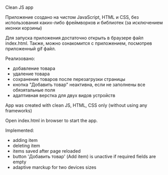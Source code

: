 Clean JS app

Приложение создано на чистом JavaScript, HTML и CSS, без использования каких-либо фреймворков и библиотек (за исключением иконки корзины)

Для запуска приложения достаточно открыть в браузере файл index.html. 
Также, можно ознакомится с приложением, посмотрев приложенный gif файл.

Реализовано:

- добавление товара
- удаление товара 
- сохранение товаров после перезагрузки страницы 
- кнопка "Добавить товар" неактивна, если не заполнены все обязятальные поля
- адаптивная верстка для двух видов устройств 


App was created with clean JS, HTML, CSS only (without using any frameworks)

Open index.html in browser to start the app.

Implemented: 

- adding item
- deleting item 
- items saved after page reloaded
- button 'Добавить товар' (Add item) is unactive if required fields are empty
- adaptive marckup for two devices sizes


